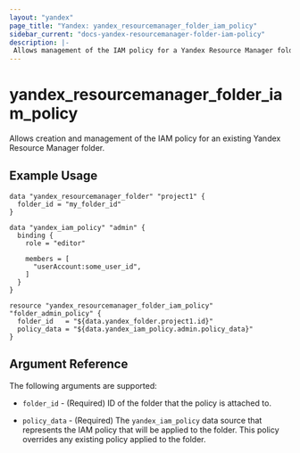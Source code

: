 ```yaml
---
layout: "yandex"
page_title: "Yandex: yandex_resourcemanager_folder_iam_policy"
sidebar_current: "docs-yandex-resourcemanager-folder-iam-policy"
description: |-
 Allows management of the IAM policy for a Yandex Resource Manager folder.
---
```


# yandex\_resourcemanager\_folder\_iam\_policy

Allows creation and management of the IAM policy for an existing Yandex Resource
Manager folder.

## Example Usage

```hcl
data "yandex_resourcemanager_folder" "project1" {
  folder_id = "my_folder_id"
}

data "yandex_iam_policy" "admin" {
  binding {
    role = "editor"

    members = [
      "userAccount:some_user_id",
    ]
  }
}

resource "yandex_resourcemanager_folder_iam_policy" "folder_admin_policy" {
  folder_id   = "${data.yandex_folder.project1.id}"
  policy_data = "${data.yandex_iam_policy.admin.policy_data}"
}
```

## Argument Reference

The following arguments are supported:

* `folder_id` - (Required) ID of the folder that the policy is attached to.

* `policy_data` - (Required) The `yandex_iam_policy` data source that represents
    the IAM policy that will be applied to the folder. This policy overrides any existing policy applied to the folder.
